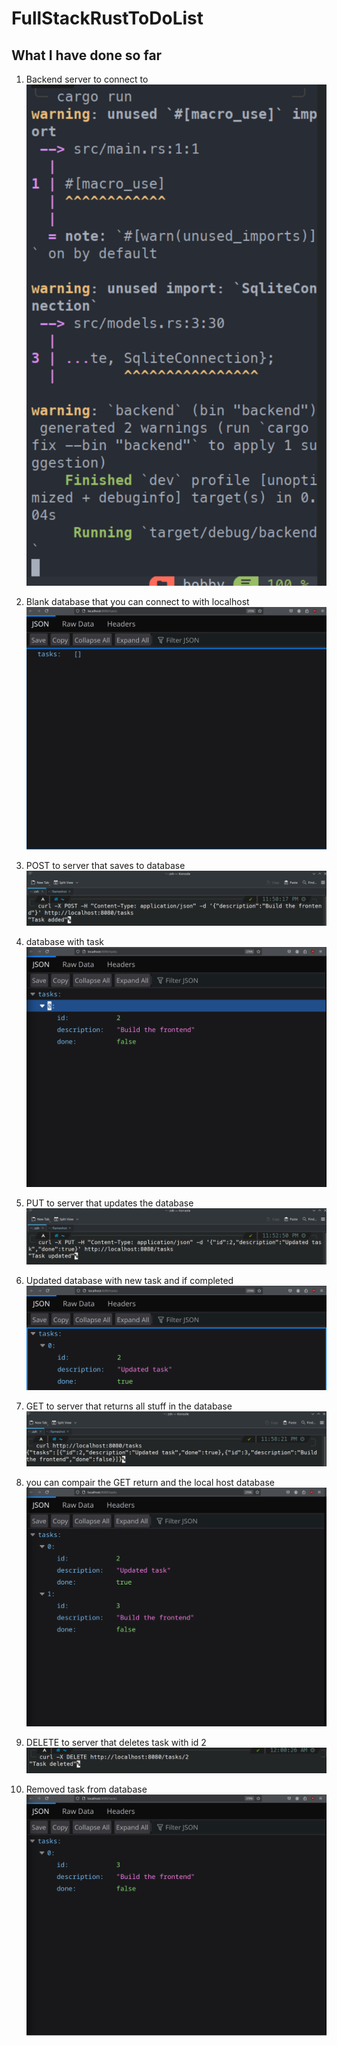 # FullStackRustToDoList
## What I have done so far

1. Backend server to connect to
![backend server](step1.png)

2. Blank database that you can connect to with localhost
![Blank database](step2.png)

3. POST to server that saves to database
![Post](step3.png)

4. database with task
![database with task](step4.png)

5. PUT to server that updates the database
![PUT](step5.png)

6. Updated database with new task and if completed
![Updated database](step6.png)

7. GET to server that returns all stuff in the database
![GET](step7.png)

8. you can compair the GET return and the local host database
![compair](step8.png)

9. DELETE to server that deletes task with id 2
![DELETE](step9.png)

10. Removed task from database
![Removed task](step10.png)